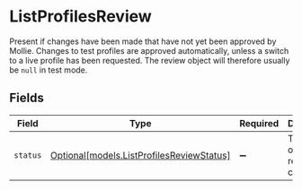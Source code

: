 # ListProfilesReview

Present if changes have been made that have not yet been approved by Mollie. Changes to test profiles are approved
automatically, unless a switch to a live profile has been requested. The review object will therefore usually be
`null` in test mode.


## Fields

| Field                                                                              | Type                                                                               | Required                                                                           | Description                                                                        | Example                                                                            |
| ---------------------------------------------------------------------------------- | ---------------------------------------------------------------------------------- | ---------------------------------------------------------------------------------- | ---------------------------------------------------------------------------------- | ---------------------------------------------------------------------------------- |
| `status`                                                                           | [Optional[models.ListProfilesReviewStatus]](../models/listprofilesreviewstatus.md) | :heavy_minus_sign:                                                                 | The status of the requested changes.                                               | pending                                                                            |